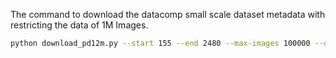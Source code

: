 The command to download the datacomp small scale dataset metadata with restricting the data of 1M Images.
```bash
python download_pd12m.py --start 155 --end 2480 --max-images 100000 --data-dir data
```   